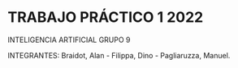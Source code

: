 # TRABAJO PRÁCTICO 1 2022
INTELIGENCIA ARTIFICIAL
GRUPO 9

INTEGRANTES: Braidot, Alan - Filippa, Dino - Pagliaruzza, Manuel.

